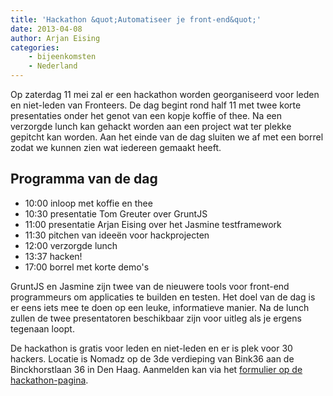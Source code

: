 ```yaml
---
title: 'Hackathon &quot;Automatiseer je front-end&quot;'
date: 2013-04-08
author: Arjan Eising
categories:
    - bijeenkomsten
    - Nederland
---
```


Op zaterdag 11 mei zal er een hackathon worden georganiseerd voor leden en niet-leden van Fronteers. De dag begint rond half 11 met twee korte presentaties onder het genot van een kopje koffie of thee. Na een verzorgde lunch kan gehackt worden aan een project wat ter plekke gepitcht kan worden. Aan het einde van de dag sluiten we af met een borrel zodat we kunnen zien wat iedereen gemaakt heeft.

## Programma van de dag

-   10:00 inloop met koffie en thee
-   10:30 presentatie Tom Greuter over GruntJS
-   11:00 presentatie Arjan Eising over het Jasmine testframework
-   11:30 pitchen van ideeën voor hackprojecten
-   12:00 verzorgde lunch
-   13:37 hacken!
-   17:00 borrel met korte demo's

GruntJS en Jasmine zijn twee van de nieuwere tools voor front-end programmeurs om applicaties te builden en testen. Het doel van de dag is er eens iets mee te doen op een leuke, informatieve manier. Na de lunch zullen de twee presentatoren beschikbaar zijn voor uitleg als je ergens tegenaan loopt.

De hackathon is gratis voor leden en niet-leden en er is plek voor 30 hackers. Locatie is Nomadz op de 3de verdieping van Bink36 aan de Binckhorstlaan 36 in Den Haag. Aanmelden kan via het [formulier op de hackathon-pagina](/bijeenkomsten/2013/hackathon).
